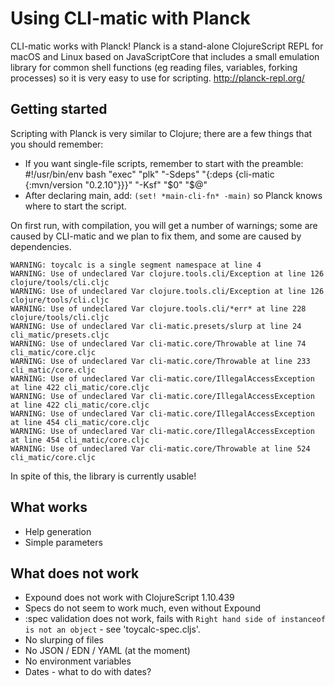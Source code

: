 # Using CLI-matic with Planck

CLI-matic works with Planck! Planck is a stand-alone ClojureScript REPL for macOS and Linux based on JavaScriptCore that includes a small emulation library for common shell functions (eg reading files, variables, forking processes) so it is very easy to use for scripting. http://planck-repl.org/

## Getting started

Scripting with Planck is very similar to Clojure; there are a few things that you should remember:

* If you want single-file scripts, remember to start with the preamble: 
		#!/usr/bin/env bash
		"exec" "plk" "-Sdeps" "{:deps {cli-matic {:mvn/version \"0.2.10\"}}}" "-Ksf" "$0" "$@"
* After declaring main, add: `(set! *main-cli-fn* -main)` so Planck knows where to start the script.

On first run, with compilation, you will get a number of warnings; some are caused by CLI-matic and
we plan to fix them, and some  are caused by dependencies.

	WARNING: toycalc is a single segment namespace at line 4
	WARNING: Use of undeclared Var clojure.tools.cli/Exception at line 126 clojure/tools/cli.cljc
	WARNING: Use of undeclared Var clojure.tools.cli/Exception at line 126 clojure/tools/cli.cljc
	WARNING: Use of undeclared Var clojure.tools.cli/*err* at line 228 clojure/tools/cli.cljc
	WARNING: Use of undeclared Var cli-matic.presets/slurp at line 24 cli_matic/presets.cljc
	WARNING: Use of undeclared Var cli-matic.core/Throwable at line 74 cli_matic/core.cljc
	WARNING: Use of undeclared Var cli-matic.core/Throwable at line 233 cli_matic/core.cljc
	WARNING: Use of undeclared Var cli-matic.core/IllegalAccessException at line 422 cli_matic/core.cljc
	WARNING: Use of undeclared Var cli-matic.core/IllegalAccessException at line 422 cli_matic/core.cljc
	WARNING: Use of undeclared Var cli-matic.core/IllegalAccessException at line 454 cli_matic/core.cljc
	WARNING: Use of undeclared Var cli-matic.core/IllegalAccessException at line 454 cli_matic/core.cljc
	WARNING: Use of undeclared Var cli-matic.core/Throwable at line 524 cli_matic/core.cljc

In spite of this, the library is currently usable!

## What works

* Help generation
* Simple parameters


## What does not work

* Expound does not work with ClojureScript 1.10.439
* Specs do not seem to work much, even without Expound
* :spec validation does not work, fails with `Right hand side of instanceof is not an object` - see 'toycalc-spec.cljs'.
* No slurping of files
* No JSON / EDN / YAML (at the moment)
* No environment variables
* Dates - what to do with dates?




